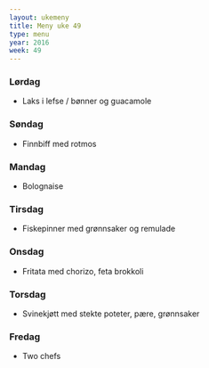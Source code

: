 ```yaml
---
layout: ukemeny
title: Meny uke 49
type: menu
year: 2016
week: 49
---
```


### Lørdag

- Laks i lefse / bønner og guacamole

### Søndag

- Finnbiff med rotmos

### Mandag

- Bolognaise

### Tirsdag

- Fiskepinner med grønnsaker og remulade

### Onsdag

- Fritata med chorizo, feta brokkoli

### Torsdag

- Svinekjøtt med stekte poteter, pære, grønnsaker

### Fredag

- Two chefs

